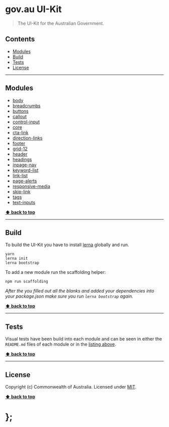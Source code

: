 gov.au UI-Kit
=============

> The UI-Kit for the Australian Government.


## Contents

* [Modules](#modules)
* [Build](#build)
* [Tests](#tests)
* [License](#license)


----------------------------------------------------------------------------------------------------------------------------------------------------------------


## Modules

- [body](http://uikit.apps.staging.digital.gov.au/packages/body/tests/site/)
- [breadcrumbs](http://uikit.apps.staging.digital.gov.au/packages/breadcrumbs/tests/site/)
- [buttons](http://uikit.apps.staging.digital.gov.au/packages/buttons/tests/site/)
- [callout](http://uikit.apps.staging.digital.gov.au/packages/callout/tests/site/)
- [control-input](http://uikit.apps.staging.digital.gov.au/packages/control-input/tests/site/)
- [core](http://uikit.apps.staging.digital.gov.au/packages/core/tests/site/)
- [cta-link](http://uikit.apps.staging.digital.gov.au/packages/cta-link/tests/site/)
- [direction-links](http://uikit.apps.staging.digital.gov.au/packages/direction-links/tests/site/)
- [footer](http://uikit.apps.staging.digital.gov.au/packages/footer/tests/site/)
- [grid-12](http://uikit.apps.staging.digital.gov.au/packages/grid-12/tests/site/)
- [header](http://uikit.apps.staging.digital.gov.au/packages/header/tests/site/)
- [headings](http://uikit.apps.staging.digital.gov.au/packages/headings/tests/site/)
- [inpage-nav](http://uikit.apps.staging.digital.gov.au/packages/inpage-nav/tests/site/)
- [keyword-list](http://uikit.apps.staging.digital.gov.au/packages/keyword-list/tests/site/)
- [link-list](http://uikit.apps.staging.digital.gov.au/packages/link-list/tests/site/)
- [page-alerts](http://uikit.apps.staging.digital.gov.au/packages/page-alerts/tests/site/)
- [responsive-media](http://uikit.apps.staging.digital.gov.au/packages/responsive-media/tests/site/)
- [skip-link](http://uikit.apps.staging.digital.gov.au/packages/skip-link/tests/site/)
- [tags](http://uikit.apps.staging.digital.gov.au/packages/tags/tests/site/)
- [text-inputs](http://uikit.apps.staging.digital.gov.au/packages/text-inputs/tests/site/)


**[⬆ back to top](#contents)**


----------------------------------------------------------------------------------------------------------------------------------------------------------------


## Build

To build the UI-Kit you have to install [lerna](https://github.com/lerna/lerna) globally and run.

```shell
yarn
lerna init
lerna bootstrap
```

To add a new module run the scaffolding helper:

```shell
npm run scaffolding
```

_After the you filled out all the blanks and added your dependencies into your package.json make sure you run `lerna bootstrap` again._


**[⬆ back to top](#contents)**


----------------------------------------------------------------------------------------------------------------------------------------------------------------


## Tests

Visual tests have been build into each module and can be seen in either the `README.md` files of each module or in the [listing above](#modules).


**[⬆ back to top](#contents)**


----------------------------------------------------------------------------------------------------------------------------------------------------------------


## License

Copyright (c) Commonwealth of Australia.
Licensed under [MIT](https://raw.githubusercontent.com/govau/uikit/master/LICENSE).


**[⬆ back to top](#contents)**

# };

